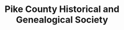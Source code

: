 ---
layout: repo
title: "Pike County Historical and Genealogical Society"
id: 11024
permalink: repos/11024/
---